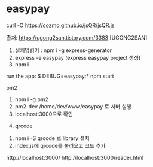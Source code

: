 # easypay
curl -O https://cozmo.github.io/jsQR/jsQR.js

출처: https://ugong2san.tistory.com/3383 [UGONG2SAN]

1) 설치명령어 : npm i -g express-generator
2) express -e easypay (express easypay project 생성)
3) npm i

run the app:
     $ DEBUG=easypay:* npm start

pm2
1) npm i -g pm2
2) pm2-dev /home/dev/www/easypay 로 서버 실행
3) localhost:3000으로 확인

4. qrcode
1) npm i -S qrcode 로 library 설치
2) index.js에 qrcode를 불러오고 코드 추가

http://localhost:3000/
http://localhost:3000/reader.html
